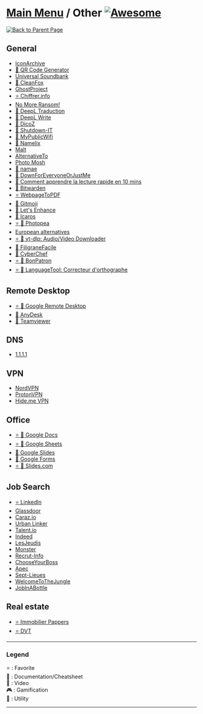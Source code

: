 # [Main Menu](../README.md) / Other [![Awesome](https://awesome.re/badge-flat.svg)](https://awesome.re)

[![Back to Parent Page](https://img.shields.io/badge/-Back_to_Parent_Page-blue?style=for-the-badge)](../README.md)

## General
- [IconArchive](http://www.iconarchive.com/)
- [:wrench: QR Code Generator](https://www.the-qrcode-generator.com/)
- [Universal Soundbank](http://www.universal-soundbank.com/)
- [:wrench: CleanFox](https://www.cleanfox.io/fr)
- [GhostProject](https://ghostproject.fr/)
- [:star: Chiffrer.info](https://chiffrer.info/)
- [No More Ransom!](https://www.nomoreransom.org/fr/index.html)
- [:wrench: DeepL Traduction](https://www.deepl.com/translator)
- [:wrench: DeepL Write](https://www.deepl.com/write)
- [:wrench: DicoZ](https://www.dicoz.fr/)
- [:wrench: Shutdown-IT](https://www.logitheque.com/logiciels/windows/utilitaires/systeme_arret_demarrage/telecharger/shutdown_it_19664.htm)
- [:wrench: MyPublicWifi](https://mypublicwifi.com/)
- [:wrench: Namelix](https://namelix.com/)
- [Malt](https://www.malt.fr/)
- [AlternativeTo](https://alternativeto.net/)
- [Photo Mosh](https://photomosh.com/)
- [:wrench: namae](https://namae.dev/)
- [:wrench: DownForEveryoneOrJustMe](https://downforeveryoneorjustme.com/)
- [:book: Comment apprendre la lecture rapide en 10 mins](https://nicolasberetti.com/ressources/comment-apprendre-la-lecture-rapide-en-10-min/)
- [:wrench: Bitwarden](https://bitwarden.com/)
- [:star: WebpageToPDF](https://webpagetopdf.com/)
- [:wrench: Gitmoji](https://gitmoji.carloscuesta.me)
- [:wrench: Let's Enhance](https://letsenhance.io)
- [:wrench: Icaros](https://www.majorgeeks.com/files/details/icaros.html)
- [:star: :wrench: Photopea](https://www.photopea.com)
- [European alternatives](https://european-alternatives.eu/alternatives-to)
- [:star: :wrench: yt-dlp: Audio/Video Downloader](https://github.com/yt-dlp/yt-dlp)
- [:wrench: FiligraneFacile](https://filigrane.beta.gouv.fr/)
- [:wrench: CyberChef](https://gchq.github.io/CyberChef/)
- [:star: :wrench: BonPatron](https://bonpatron.com/fr/)
- [:star: :wrench: LanguageTool: Correcteur d'orthographe](https://languagetool.org/fr)

## Remote Desktop
- [:star: :wrench: Google Remote Desktop](https://remotedesktop.google.com/)
- [:wrench: AnyDesk](https://anydesk.com/)
- [:wrench: Teamviewer](https://www.teamviewer.com/)

## DNS
- [1.1.1.1](https://1.1.1.1)

## VPN
- [NordVPN](https://nordvpn.com/)
- [ProtonVPN](https://protonvpn.com/)
- [Hide.me VPN](https://hide.me/)

## Office
- [:star: :wrench: Google Docs](https://www.google.fr/intl/fr/docs/about/)
- [:star: :wrench: Google Sheets](https://www.google.fr/intl/fr/sheets/about/)
- [:wrench: Google Slides](https://www.google.fr/intl/fr/slides/about/)
- [:wrench: Google Forms](https://www.google.fr/intl/fr/forms/about/)
- [:star: :wrench: Slides.com](https://slides.com/)

## Job Search
- [:star: LinkedIn](https://www.linkedin.com/)
- [Glassdoor](https://www.glassdoor.fr/)
- [Caraz.io](https://caraz.io)
- [Urban Linker](https://urbanlinker.com/fr/)
- [Talent.io](https://www.talent.io/)
- [Indeed](https://fr.indeed.com)
- [LesJeudis](https://www.lesjeudis.com/)
- [Monster](https://www.monster.fr/)
- [Recrut-Info](https://www.recrut-info.com/opportunites/)
- [ChooseYourBoss](https://www.chooseyourboss.com/)
- [Apec](https://www.apec.fr/)
- [Sept-Lieues](https://www.sept-lieues.com)
- [WelcomeToTheJungle](https://www.welcometothejungle.com/)
- [JobInABottle](https://jobinabottle.com)

## Real estate
- [:star: Immobilier Pappers](https://immobilier.pappers.fr/)
- [:star: DVT](https://app.dvf.etalab.gouv.fr)

---

### Legend
:star: : Favorite\
:book: : Documentation/Cheatsheet\
:movie_camera: : Video\
:video_game: : Gamification\
:wrench: : Utility

---
